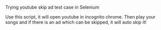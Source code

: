 Trying youtube skip ad test case in Selenium

Use this script, it will open youtube in incognito chrome. Then play your songs and if there is an ad which can be skipped, it will auto skip it!
